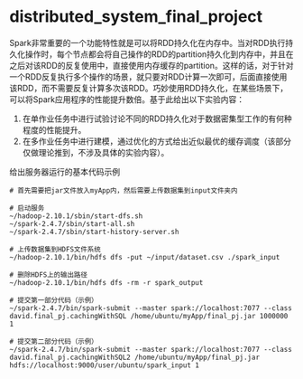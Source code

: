 # distributed_system_final_project

Spark非常重要的一个功能特性就是可以将RDD持久化在内存中。当对RDD执行持久化操作时，每个节点都会将自己操作的RDD的partition持久化到内存中，并且在之后对该RDD的反复使用中，直接使用内存缓存的partition。这样的话，对于针对一个RDD反复执行多个操作的场景，就只要对RDD计算一次即可，后面直接使用该RDD，而不需要反复计算多次该RDD。巧妙使用RDD持久化，在某些场景下，可以将Spark应用程序的性能提升数倍。基于此给出以下实验内容：

1. 在单作业任务中进行试验讨论不同的RDD持久化对于数据密集型工作的有何种程度的性能提升。
2. 在多作业任务中进行建模，通过优化的方式给出近似最优的缓存调度（该部分仅做理论推到，不涉及具体的实验内容）。


给出服务器运行的基本代码示例

```shell
# 首先需要把jar文件放入myApp内，然后需要上传数据集到input文件夹内

# 启动服务
~/hadoop-2.10.1/sbin/start-dfs.sh
~/spark-2.4.7/sbin/start-all.sh
~/spark-2.4.7/sbin/start-history-server.sh

# 上传数据集到HDFS文件系统
~/hadoop-2.10.1/bin/hdfs dfs -put ~/input/dataset.csv ./spark_input

# 删除HDFS上的输出路径
~/hadoop-2.10.1/bin/hdfs dfs -rm -r spark_output

# 提交第一部分代码（示例）
~/spark-2.4.7/bin/spark-submit --master spark://localhost:7077 --class david.final_pj.cachingWithSQL /home/ubuntu/myApp/final_pj.jar 1000000 1

# 提交第二部分代码（示例）
~/spark-2.4.7/bin/spark-submit --master spark://localhost:7077 --class david.final_pj.cachingWithSQL2 /home/ubuntu/myApp/final_pj.jar hdfs://localhost:9000/user/ubuntu/spark_input 1

```


